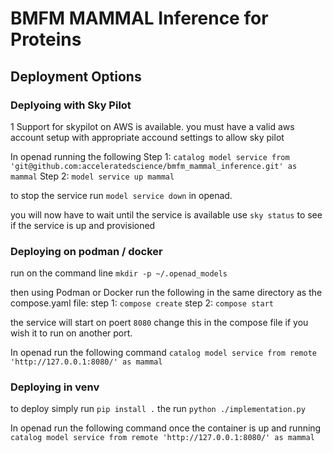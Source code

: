 # BMFM MAMMAL Inference for Proteins

## Deployment Options


### Deplyoing with Sky Pilot
1 Support for skypilot on AWS is available. you must have a valid aws account setup with appropriate accound settings to allow sky pilot

 In openad running the following
Step 1:
`catalog model service from 'git@github.com:acceleratedscience/bmfm_mammal_inference.git' as mammal`
Step 2: 
`model service up mammal`

to stop the service run `model service down` in openad.

you will now have to wait until the service is available use `sky status` to see if the service is up and provisioned


### Deploying on podman / docker 
run on the command line `mkdir -p ~/.openad_models`

then using Podman or Docker run the following in the same directory as the compose.yaml file:
step 1:
`compose create`
step 2:
`compose start`

the service will start on poert `8080` change this in the compose file if you wish it to run on another port.

In openad run the following command
`catalog model service from remote 'http://127.0.0.1:8080/' as mammal`

### Deploying in venv

to deploy simply run `pip install .` the run `python ./implementation.py`


In openad run the following command once the container is up and running
`catalog model service from remote 'http://127.0.0.1:8080/' as mammal`
